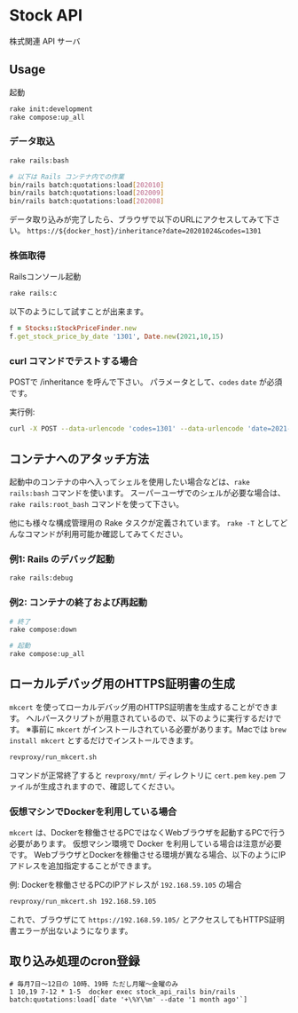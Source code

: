 # Stock API

株式関連 API サーバ


## Usage

起動

```sh
rake init:development
rake compose:up_all
```

### データ取込

```sh
rake rails:bash

# 以下は Rails コンテナ内での作業
bin/rails batch:quotations:load[202010]
bin/rails batch:quotations:load[202009]
bin/rails batch:quotations:load[202008]
```

データ取り込みが完了したら、ブラウザで以下のURLにアクセスしてみて下さい。
`https://${docker_host}/inheritance?date=20201024&codes=1301`

### 株価取得

Railsコンソール起動
```sh
rake rails:c
```
以下のようにして試すことが出来ます。
```rb
f = Stocks::StockPriceFinder.new
f.get_stock_price_by_date '1301', Date.new(2021,10,15)
```

### curl コマンドでテストする場合
POSTで /inheritance を呼んで下さい。
パラメータとして、`codes` `date` が必須です。

実行例:
```sh
curl -X POST --data-urlencode 'codes=1301' --data-urlencode 'date=2021-10-01' http://localhost:8079/inheritance
```

## コンテナへのアタッチ方法

起動中のコンテナの中へ入ってシェルを使用したい場合などは、`rake rails:bash` コマンドを使います。
スーパーユーザでのシェルが必要な場合は、`rake rails:root_bash` コマンドを使って下さい。

他にも様々な構成管理用の Rake タスクが定義されています。
`rake -T` としてどんなコマンドが利用可能か確認してみてください。

### 例1: Rails のデバッグ起動

```sh
rake rails:debug
```

### 例2: コンテナの終了および再起動

```sh
# 終了
rake compose:down

# 起動
rake compose:up_all
```

## ローカルデバッグ用のHTTPS証明書の生成

`mkcert` を使ってローカルデバッグ用のHTTPS証明書を生成することができます。
ヘルパースクリプトが用意されているので、以下のように実行するだけです。 
※事前に `mkcert` がインストールされている必要があります。Macでは `brew install mkcert` とするだけでインストールできます。

```bash
revproxy/run_mkcert.sh
```

コマンドが正常終了すると `revproxy/mnt/` ディレクトリに `cert.pem` `key.pem` ファイルが生成されますので、確認してください。

### 仮想マシンでDockerを利用している場合

`mkcert` は、Dockerを稼働させるPCではなくWebブラウザを起動するPCで行う必要があります。
仮想マシン環境で Docker を利用している場合は注意が必要です。
WebブラウザとDockerを稼働させる環境が異なる場合、以下のようにIPアドレスを追加指定することができます。

例: Dockerを稼働させるPCのIPアドレスが `192.168.59.105` の場合
```bash
revproxy/run_mkcert.sh 192.168.59.105
```

これで、ブラウザにて `https://192.168.59.105/` とアクセスしてもHTTPS証明書エラーが出ないようになります。

## 取り込み処理のcron登録

```
# 毎月7日〜12日の 10時、19時 ただし月曜〜金曜のみ
1 10,19 7-12 * 1-5  docker exec stock_api_rails bin/rails batch:quotations:load[`date '+\%Y\%m' --date '1 month ago'`]
```

